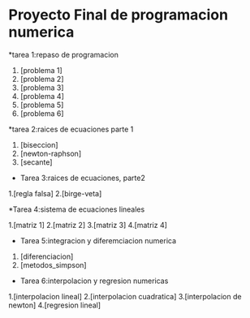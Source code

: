 # Proyecto Final de programacion numerica

*tarea 1:repaso de programacion 

1. [problema 1]
2. [problema 2]
3. [problema 3]
4. [problema 4]
5. [problema 5]
6. [problema 6]

*tarea 2:raices de ecuaciones parte 1

1. [biseccion]
2. [newton-raphson]
3. [secante]

* Tarea 3:raices de ecuaciones, parte2

1.[regla falsa]
2.[birge-veta]

*Tarea 4:sistema de ecuaciones lineales 

1.[matriz 1]
2.[matriz 2]
3.[matriz 3]
4.[matriz 4]

* Tarea 5:integracion y diferemciacion numerica

1. [diferenciacion]
2. [metodos_simpson]

* Tarea 6:interpolacion y regresion numericas

1.[interpolacion lineal]
2.[interpolacion cuadratica]
3.[interpolacion de newton]
4.[regresion lineal]

